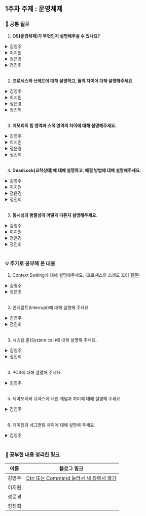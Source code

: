 ## 1주차 주제 : 운영체제

### 🎨 공통 질문 

1. **OS(운영체제)가 무엇인지 설명해주실 수 있나요?**

<details>
  <summary>김영주</summary>

  > 운영체제란 <u>하드웨어</u>를 사용하기 쉽게 만들어주는 인터페이스입니다. 사용자가 <u>효율적</u>으로 쓸 수 있게 <u>관리</u>해줍니다.

</details>

<details>
  <summary>이지원</summary>
  <!-- 내용 -->
</details>

<details>
  <summary>정은경</summary>
  <!-- 내용 -->
</details>

<details>
  <summary>정진희</summary>
  <!-- 내용 -->
</details>

</br>

2. **프로세스와 쓰레드에 대해 설명하고, 둘의 차이에 대해 설명해주세요.**

<details>
  <summary>김영주</summary>

  > <b>프로세스</b>란 <u>운영체제</u>로부터 자원을 할당받은 작업의 단위입니다. 운영 체제에서 각 개별로 <u>Code, Data, Stack, Heap</u>의 형식으로 할당 받습니다.</br></br> <b>스레드</b>란 <u>프로세스</u>가 할당받은 자원을 이용하는 실행 흐름의 단위입니다. 스레드는 <u>Stack</u>은 개별로 할당 받고, <u>Code, Data, Heap</u>은 자원을 공유합니다.

</br>

**✅ 해당 파트는 추가 질문이 들어오면 답할 예상 답안입니다.** 

> <b>멀티 프로세스</b>란 <u>하나의 프로그램</U>을 <u>여러 개의 프로세스로 구성</u>하여 각 프로세스가 <b>병렬적으로 작업을 수행</b>합니다. </br></br> <b>장점</b>으로는 안전성이 있고, <b>단점</b>으로는 각각 독립된 메모리 영역을 갖고 있어 <u>작업량이 많을수록 오버헤드가 발생</u>합니다. <u>Context Switching으로 인한 성능 저하도 발생</u>할 수 있습니다.

> <b>멀티 스레드</b>란 <u>하나의 응용 프로그램</u>에서 <u>여러 스레드를 구성</u>해 각 스레드가 <b>하나의 작업을 처리</b>하는 것입니다.</br></br>
<b>장점</b>으로는 독립적인 프로세스에 비해 공유 메모리만큼 시간, 자원 손실이 감소하고, 전역 변수와 정적 변수에 대한 자료 공유가 가능합니다.
<b>단점</b>으로는 안정성 문제, <b>하나의 스레드가 데이터 공간을 망가트리면, 모든 스레드가 작동 불능 상태가 됩니다.</b>
 
</details>

<details>
  <summary>이지원</summary>
  <!-- 내용 -->
</details>

<details>
  <summary>정은경</summary>
  <!-- 내용 -->
</details>

<details>
  <summary>정진희</summary>
  <!-- 내용 -->
</details>

</br>

3. **메모리의 힙 영역과 스택 영역의 차이에 대해 설명해주세요.**

<details>
  <summary>김영주</summary>

> <b>HEAP 영역</b>은 <b>프로그래머가 자율적으로 메모리 크기를 할당</b>할 수 있는 영역입니다. 또한, 힙은 할당된 영역을 반납해줘야 하므로 <u>동적할당 영역</u>에 속합니다. 

> <b>STACK 영역</b>은 <b>지역변수가 할당되는 영역</b>으로 함수가 호출되면 할당되었습니다. <u>함수의 종료시 반납되는 영역</u>입니다.

</br>

**➕ HEAP과 STACK 영역 설명 추가로 덧붙일 수 있는 내용**

> HEAP 영역은 런타임 시 크기가 결정되며, 크기가 제한되어 있지 않습니다. 주소 할당은 낮은 주소에서 높은 주소로 채워집니다. </br></br> STACK 영역은 컴파일 시 크기가 결정됩니다. 주소 할당은 높은 주소에서 낮은 주소로 할당됩니다. 힙에 비해 빠르고, 종료에 따라 소멸되므로 별다른 관리가 필요 없습니다.

>메모리의 위쪽에 위치할수록 낮은 주소입니다. 

</details>

<details>
  <summary>이지원</summary>
  <!-- 내용 -->
</details>

<details>
  <summary>정은경</summary>
  <!-- 내용 -->
</details>

<details>
  <summary>정진희</summary>
  <!-- 내용 -->
</details>

</br>

4. **DeadLock(교착상태)에 대해 설명하고, 해결 방법에 대해 설명해주세요.**

<details>
  <summary>김영주</summary>
  
> <b>데드락</b>이란 <u>두 개 이상의 프로세스나 스레드가 서로 자원을 얻지 못해서 다음 처리를 하지 못하는 상태 시스템적으로 한정된 자원을 여러 곳에서 사용하려고 할 때 발생</u>합니다. <b>무한히 다음 자원을 기다리게 되는 상태</b>를 말합니다.


> 데드락이 일어나는 경우에는 4가지의 발생 조건이 있습니다. </br></br>
• <b>상호 배제(Mutual exclusion) :</b> 자원은 한번에 한 프로세스만 사용할 수 있다.
</br>• <b>점유 대기(Hold and wait) :</b> 최소한 하나의 자원을 점유하고 있으면서 다른 프로세스에 할당되어 사용하고 있는 자원을 추가로 점유하기 위해 대기하는 프로세스가 존재해야 한다.
</br><b>• 비선점(No preemption) :</b> 다른 프로세스에 할당된 자원은 사용이 끝날 때까지 강제로 빼앗을 수 없다.
</br>• <b>순환 대기(Circular wait) :</b> 프로세스의 집합에서 순환 형태로 자원을 대기하고 있어야 한다. 

> 데드락을 예방과 회피하는 방법에는 3가지의 주된 방법이 있습니다.
</br></br>• <b>예방(prevention) :</b> 교착 상태 발생 조건 중 하나를 제거하면서 해결한다 (자원 낭비 엄청 심함)
</br>• <b>회피(avoidance) :</b> 교착 상태 발생 시 피해나가는 방법
</br>• <b>회복(Recovery) :</b> 교착 상태 일으킨 프로세스를 종료하거나, 할당된 자원을 해제시켜 회복시키는 방법

</details>

<details>
  <summary>이지원</summary>
  <!-- 내용 -->
</details>

<details>
  <summary>정은경</summary>
  <!-- 내용 -->
</details>

<details>
  <summary>정진희</summary>
  <!-- 내용 -->
</details>

</br>

5. **동시성과 병렬성이 어떻게 다른지 설명해주세요.**

<details>
  <summary>김영주</summary>

> <b>동시성</b>이란 <b>주기억장치에 여러 프로세스를 적재해서 Context Switching을 통해 동시에 실행되는 것 처럼 보이게 하는 것을 의미</b>합니다. <u>싱글 코어에서 멀티스레드를 동작시키기 위한 방식</u>입니다.

> <b>병렬성</b>이란 <b>실제로 동시에 여러 프로세스를 병렬적으로 실행하는 방식</b>입니다. 병렬적으로 실행하기 위해서는 <u>CPU가 멀티코어</u>여야 합니다. 

</details>

<details>
  <summary>이지원</summary>
  <!-- 내용 -->
</details>

<details>
  <summary>정은경</summary>
  <!-- 내용 -->
</details>

<details>
  <summary>정진희</summary>
  <!-- 내용 -->
</details>
  
</br>

### 💡 추가로 공부해 온 내용
1. Context Switing에 대해 설명해주세요. (프로세스와 스레드 꼬리 질문)

<details>
  <summary>김영주</summary>

  > <b>Context Switching</b>이란 <b>프로세스의 상태 정보를 저장하고 복원하는 일련의 과정</b>입니다. 프로세스는 각 독립된 메모리 영역을 할당받아 사용되므로, 캐시 메모리 초기화와 같은 무거운 작업이 진행되었을 때 오버헤드가 발생할 문제가 존재합니다.
</details>

<details>
  <summary>정은경</summary>
  <!-- 내용 -->
</details>

</br>

2. 인터럽트(Interrupt)에 대해 설명해 주세요.

<details>
  <summary>김영주</summary>
  
  > <b>Interrupt(인터럽트)</b>란 <b>프로그램을 실행하고 있는 도중에 입출력 요청 혹은 예외 상황을 처리해야 하면 실행하던 프로그램을 멈추고 CPU가 해당 작업을 처리하도록 하는 것을 의미</b>합니다.

</details>

<details>
  <summary>정진희</summary>
  <!-- 내용 -->
</details>

</br>

3. 시스템 콜(System call)에 대해 설명해 주세요.

<details>
  <summary>김영주</summary>
  
  > <b>시스템 콜(System call)</b>이란 <b>fork( ), exec( ), wait( )와 같은 것들은 Process 생성과 제어를 위한 것</b>입니다. <b>사용자나 응용프로그램이 커널에서 제공하는 기능을 사용하기 위한 인터페이스</b>입니다.

</details>

<details>
  <summary>정진희</summary>
  <!-- 내용 -->
</details>

</br>

4. PCB에 대해 설명해 주세요.
<details>
  <summary>김영주</summary>
  
> <b>PCB(Process Control Block)</b>란 <u>프로세스 메타데이터들을 저장해 놓는 곳이며, 한 PCB 안에는 한 프로세스의 정보가 담깁니다.</u> 한마디로 <b>프로세스를 관리하기 위한 정보를 포함하는 OS 커널의 자료 구조</b>입니다.

**➕ PCB 설명 추가로 덧붙일 수 있는 내용**

> <u>프로세스는 CPU를 할당받아 작업을 처리하다가, CPU를 선점 당하게 되면 진행 중이던 작업 내용을 PCB에 저장하고 CPU를 반환합니다. 이후에 다시 CPU를 할당받으면 PCB로 부터 진행이 끊겼던 부분에서 다시 작업을 실행합니다</u> 프로세스 식별자, 상태, PC(프로그램 카운터, 다음 실행할 명령의 주소 가르킴), 메모리 관리 정보 등을 가지고 있습니다.

</details>

</br>

5. 세마포어와 뮤텍스에 대한 개념과 차이에 대해 설명해 주세요.
<details>
  <summary>김영주</summary>
  
> <b>세마포어</b>란 <b>멀티프로그래밍 환경에서 공유 자원에 대한 접근을 제한하는 방법</b>입니다. <u>1개만 접근 가능하므로 반드시 락을 획득한 프로세스가 락을 해제</u>해야 합니다.

> <b>뮤텍스</b>란 <b>임계 구역을 가진 스레드들의 실행시간이 서로 겹치지 않고 각각 단독으로 실행되게 하는 기술</b>입니다. <u>현재 수행중인 프로세스가 아닌 다른 프로세스가 세마포어를 해제</u>할 수 있습니다.

> 이진 세마포어는 뮤텍스와 동일하다고 볼 수 있습니다. 이진 세마포어가 아닌 나머지 세마포어를 카운팅 세마포어라고 부릅니다.

> 세마포어와 뮤텍스의 차이점은 <b>세마포어는 공유 자원에 세마포어의 변수만큼 프로세스(or 쓰레드)가 접근할 수 있습니다.</b> 반면에 뮤텍스는 <b>오직 1개만의 프로세스(or 쓰레드)만 접근이 가능</b>합니다.

</details>

</br>

6. 페이징과 세그먼트 차이에 대해 설명해 주세요.
<details>
  <summary>김영주</summary>

> <b>페이징</b>이란 <b>고정 크기</b>이며, 메모리는 해당 페이지와 <u>동일한 크기의 프레임으로 분리</u>해서 <u>메인 메모리에 불연속적으로 저장하는 방식</u>입니다. <u>'내부단편화'</u>가 발생할 수 있습니다.

> <b>세그먼테이션</b>이란 <b>가변 크기</b>이며, <u>세그먼트로 분리하고 메모리에 적재</u>합니다. 주로 <u><b>논리적인 블록단위</b> 세그먼트로 Code, Data, Stack & Heap으로 분리</u>할 수 있습니다. 세그멘테이션 역시 <u>'외부 단편화'</u>가 발생합니다. 

</details>

</br>


### 💫 공부한 내용 정리한 링크
| 이름 | 블로그 링크 |
|------|--------------|
|김영주|<a href="https://kimeyou.tistory.com/124" target="_blank">Ctrl 또는 Command 눌러서 새 창에서 열기</a>|
|이지원||
|정은경||
|정진희||
